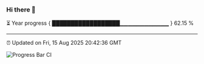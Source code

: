 ### Hi there 👋

⏳ Year progress { ██████████████████▁▁▁▁▁▁▁▁▁▁▁▁ } 62.15 %

---

⏰ Updated on Fri, 15 Aug 2025 20:42:36 GMT

![Progress Bar CI](https://github.com/IshwaranRudhara/GIT-ACTION/workflows/Progress%20Bar%20CI/badge.svg)
